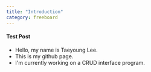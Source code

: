 ```yaml
---
title: "Introduction"
category: freeboard
---
```


#### Test Post
* Hello, my name is Taeyoung Lee.
* This is my github page.
* I'm currently working on a CRUD interface program.
